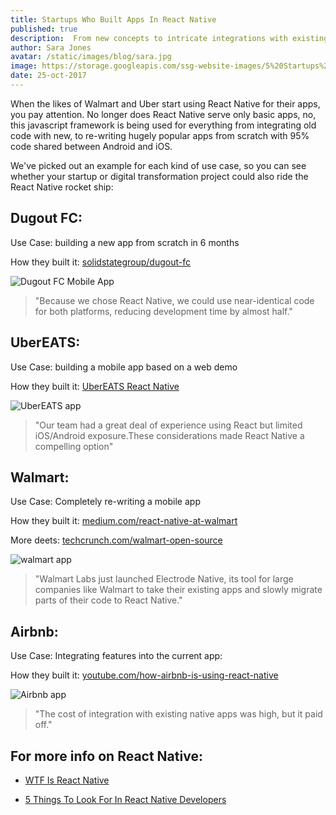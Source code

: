 ```yaml
---
title: Startups Who Built Apps In React Native
published: true
description:  From new concepts to intricate integrations with existing apps, here's how high growth businesses have used React Native in 2017
author: Sara Jones
avatar: /static/images/blog/sara.jpg
image: https://storage.googleapis.com/ssg-website-images/5%20Startups%20Using%20React%20Native/jenga-boy.jpg
date: 25-oct-2017
---
```


When the likes of Walmart and Uber start using React Native for their apps, you pay attention. No longer does React Native serve only basic apps, no, this javascript framework is being used for everything from integrating old code with new, to re-writing hugely popular apps from scratch with 95% code shared between Android and iOS.

We've picked out an example for each kind of use case, so you can see whether your startup or digital transformation project could also ride the React Native rocket ship:

## Dugout FC:

Use Case: building a new app from scratch in 6 months

How they built it: [solidstategroup/dugout-fc](https://solidstategroup.com/our-work/dugout-fc/)


<img src="https://storage.googleapis.com/ssg-website-images/5%20Startups%20Using%20React%20Native/Dugout%20FC%20app" class="smaller-img" alt="Dugout FC Mobile App"/>

> "Because we chose React Native, we could use near-identical code for both platforms, reducing development time by almost half."

## UberEATS:

Use Case: building a mobile app based on a web demo

How they built it: [UberEATS React Native](https://eng.uber.com/ubereats-react-native/)

<img src="https://storage.googleapis.com/ssg-website-images/5%20Startups%20Using%20React%20Native/ubereats%20restaurant%20dashboard.png" class="smaller-img" alt="UberEATS app"/>

> "Our team had a great deal of experience using React but limited iOS/Android exposure.These considerations made React Native a compelling option"

## Walmart:

Use Case: Completely re-writing a mobile app

How they built it: [medium.com/react-native-at-walmart](https://medium.com/walmartlabs/react-native-at-walmartlabs-cdd140589560#.ueonqqloc)

More deets: [techcrunch.com/walmart-open-source](https://techcrunch.com/2017/09/29/walmart-labs-open-sources-its-tool-for-bringing-react-native-to-existing-mobile-apps/)

<img src="https://storage.googleapis.com/ssg-website-images/5%20Startups%20Using%20React%20Native/walmart%20app" class="smaller-img" alt="walmart app"/>

> "Walmart Labs just launched Electrode Native, its tool for large companies like Walmart to take their existing apps and slowly migrate parts of their code to React Native."

## Airbnb:

Use Case: Integrating features into the current app:

How they built it: [youtube.com/how-airbnb-is-using-react-native](https://www.youtube.com/watch?v=8qCociUB6aQ)

<img src="https://storage.googleapis.com/ssg-website-images/5%20Startups%20Using%20React%20Native/Airbnb%20app" class="smaller-img" alt="Airbnb app"/>

> "The cost of integration with existing native apps was high, but it paid off."

## For more info on React Native:

* [WTF Is React Native](https://solidstategroup.com/2017/02/08/2017/Its-cross-platform-and-massively-reduces-app-dev-costs-but-WTF-is-React-Native/)

* [5 Things To Look For In React Native Developers](https://solidstategroup.com/2017/10/20/2017/5-Things-To-Look-For-In-React-Native-Developers/)








